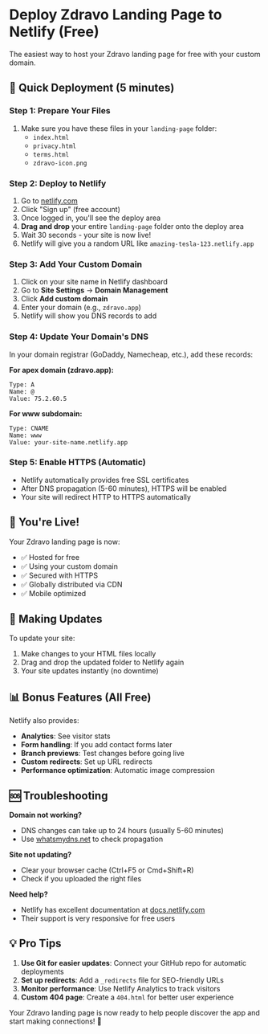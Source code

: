 # Deploy Zdravo Landing Page to Netlify (Free)

The easiest way to host your Zdravo landing page for free with your custom domain.

## 🚀 Quick Deployment (5 minutes)

### Step 1: Prepare Your Files
1. Make sure you have these files in your `landing-page` folder:
   - `index.html`
   - `privacy.html`
   - `terms.html`
   - `zdravo-icon.png`

### Step 2: Deploy to Netlify
1. Go to [netlify.com](https://netlify.com)
2. Click "Sign up" (free account)
3. Once logged in, you'll see the deploy area
4. **Drag and drop** your entire `landing-page` folder onto the deploy area
5. Wait 30 seconds - your site is now live!
6. Netlify will give you a random URL like `amazing-tesla-123.netlify.app`

### Step 3: Add Your Custom Domain
1. Click on your site name in Netlify dashboard
2. Go to **Site Settings** → **Domain Management**
3. Click **Add custom domain**
4. Enter your domain (e.g., `zdravo.app`)
5. Netlify will show you DNS records to add

### Step 4: Update Your Domain's DNS
In your domain registrar (GoDaddy, Namecheap, etc.), add these records:

**For apex domain (zdravo.app):**
```
Type: A
Name: @
Value: 75.2.60.5
```

**For www subdomain:**
```
Type: CNAME
Name: www
Value: your-site-name.netlify.app
```

### Step 5: Enable HTTPS (Automatic)
- Netlify automatically provides free SSL certificates
- After DNS propagation (5-60 minutes), HTTPS will be enabled
- Your site will redirect HTTP to HTTPS automatically

## 🎉 You're Live!

Your Zdravo landing page is now:
- ✅ Hosted for free
- ✅ Using your custom domain
- ✅ Secured with HTTPS
- ✅ Globally distributed via CDN
- ✅ Mobile optimized

## 🔄 Making Updates

To update your site:
1. Make changes to your HTML files locally
2. Drag and drop the updated folder to Netlify again
3. Your site updates instantly (no downtime)

## 📊 Bonus Features (All Free)

Netlify also provides:
- **Analytics**: See visitor stats
- **Form handling**: If you add contact forms later
- **Branch previews**: Test changes before going live
- **Custom redirects**: Set up URL redirects
- **Performance optimization**: Automatic image compression

## 🆘 Troubleshooting

**Domain not working?**
- DNS changes can take up to 24 hours (usually 5-60 minutes)
- Use [whatsmydns.net](https://whatsmydns.net) to check propagation

**Site not updating?**
- Clear your browser cache (Ctrl+F5 or Cmd+Shift+R)
- Check if you uploaded the right files

**Need help?**
- Netlify has excellent documentation at [docs.netlify.com](https://docs.netlify.com)
- Their support is very responsive for free users

## 💡 Pro Tips

1. **Use Git for easier updates**: Connect your GitHub repo for automatic deployments
2. **Set up redirects**: Add a `_redirects` file for SEO-friendly URLs
3. **Monitor performance**: Use Netlify Analytics to track visitors
4. **Custom 404 page**: Create a `404.html` for better user experience

Your Zdravo landing page is now ready to help people discover the app and start making connections! 🎉